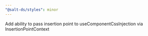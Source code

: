 ```yaml
---
"@salt-ds/styles": minor
---
```


Add ability to pass insertion point to useComponentCssInjection via InsertionPointContext

